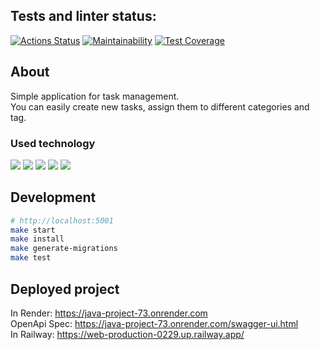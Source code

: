 ## Tests and linter status:
[![Actions Status](https://github.com/v-b-a/java-project-73/workflows/hexlet-check/badge.svg)](https://github.com/v-b-a/java-project-73/actions)
[![Maintainability](https://api.codeclimate.com/v1/badges/a9509517ff0d61ca14ef/maintainability)](https://codeclimate.com/github/v-b-a/java-project-73/maintainability)
[![Test Coverage](https://api.codeclimate.com/v1/badges/a9509517ff0d61ca14ef/test_coverage)](https://codeclimate.com/github/v-b-a/java-project-73/test_coverage)

## About
Simple application for task management.<br>
You can easily create new tasks, assign them to different categories and tag.

### Used technology
<img src="https://img.shields.io/badge/Java-ED8?style=for-the-badge&logo=openjdk&logoColor=black"/>
<img src="https://img.shields.io/badge/Spring-6DB33F?style=for-the-badge&logo=spring&logoColor=white"/>
<img src="https://img.shields.io/badge/PostgreSQL-316192?style=for-the-badge&logo=postgresql&logoColor=white"/>
<img src="https://img.shields.io/badge/Hibernate-59666C?style=for-the-badge&logo=Hibernate&logoColor=white"/>
<img src="https://img.shields.io/badge/GIT-E44C30?style=for-the-badge&logo=git&logoColor=white"/>

## Development
```bash
# http://localhost:5001
make start
make install
make generate-migrations
make test
```

## Deployed project<br>
In Render: https://java-project-73.onrender.com<br>
OpenApi Spec: https://java-project-73.onrender.com/swagger-ui.html<br>
In Railway: https://web-production-0229.up.railway.app/<br>